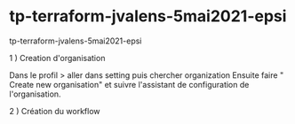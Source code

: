 # tp-terraform-jvalens-5mai2021-epsi
tp-terraform-jvalens-5mai2021-epsi

1 ) Creation d'organisation


  Dans le profil > aller dans setting puis chercher organization
      Ensuite faire " Create new organisation" et suivre l'assistant de configuration de l'organisation.
      
     
2 ) Création du workflow


